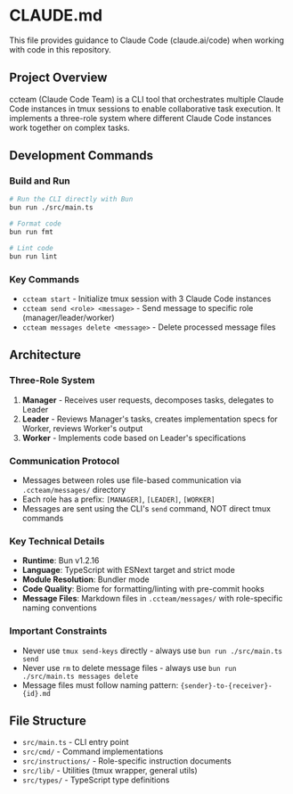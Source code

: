 # CLAUDE.md

This file provides guidance to Claude Code (claude.ai/code) when working with code in this repository.

## Project Overview

ccteam (Claude Code Team) is a CLI tool that orchestrates multiple Claude Code instances in tmux sessions to enable collaborative task execution. It implements a three-role system where different Claude Code instances work together on complex tasks.

## Development Commands

### Build and Run
```bash
# Run the CLI directly with Bun
bun run ./src/main.ts

# Format code
bun run fmt

# Lint code
bun run lint
```

### Key Commands
- `ccteam start` - Initialize tmux session with 3 Claude Code instances
- `ccteam send <role> <message>` - Send message to specific role (manager/leader/worker)
- `ccteam messages delete <message>` - Delete processed message files

## Architecture

### Three-Role System
1. **Manager** - Receives user requests, decomposes tasks, delegates to Leader
2. **Leader** - Reviews Manager's tasks, creates implementation specs for Worker, reviews Worker's output
3. **Worker** - Implements code based on Leader's specifications

### Communication Protocol
- Messages between roles use file-based communication via `.ccteam/messages/` directory
- Each role has a prefix: `[MANAGER]`, `[LEADER]`, `[WORKER]`
- Messages are sent using the CLI's `send` command, NOT direct tmux commands

### Key Technical Details
- **Runtime**: Bun v1.2.16
- **Language**: TypeScript with ESNext target and strict mode
- **Module Resolution**: Bundler mode
- **Code Quality**: Biome for formatting/linting with pre-commit hooks
- **Message Files**: Markdown files in `.ccteam/messages/` with role-specific naming conventions

### Important Constraints
- Never use `tmux send-keys` directly - always use `bun run ./src/main.ts send`
- Never use `rm` to delete message files - always use `bun run ./src/main.ts messages delete`
- Message files must follow naming pattern: `{sender}-to-{receiver}-{id}.md`

## File Structure
- `src/main.ts` - CLI entry point
- `src/cmd/` - Command implementations
- `src/instructions/` - Role-specific instruction documents
- `src/lib/` - Utilities (tmux wrapper, general utils)
- `src/types/` - TypeScript type definitions
